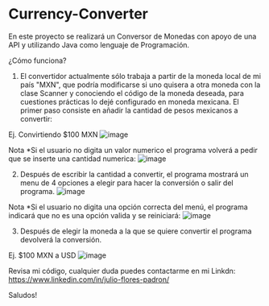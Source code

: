 # Currency-Converter

En este proyecto se realizará un Conversor de Monedas con apoyo de una API y utilizando Java como lenguaje de Programación.

¿Cómo funciona?

1) El convertidor actualmente sólo trabaja a partir de la moneda local de mi país "MXN", que podría modificarse si uno quisera a otra moneda con la clase Scanner y conociendo el código de la moneda deseada, para cuestiones prácticas lo dejé configurado en moneda mexicana. El primer paso consiste en añadir la cantidad de pesos mexicanos a convertir:

Ej. Convirtiendo $100 MXN
![image](https://github.com/juliofloresp/Currency-Converter/assets/107515845/88c7e704-a4cc-4550-84aa-6ce25b1be5dd)

Nota *Si el usuario no digita un valor numerico el programa volverá a pedir que se inserte una cantidad numerica:
![image](https://github.com/juliofloresp/Currency-Converter/assets/107515845/baf6b784-4b6d-4796-b757-ec435dcd1f5e)

2) Después de escribir la cantidad a convertir, el programa mostrará un menu de 4 opciones a elegir para hacer la conversión o salir del programa.
![image](https://github.com/juliofloresp/Currency-Converter/assets/107515845/2f22071a-2aec-4b28-80ea-120a4d6d2cee)

Nota *Si el usuario no digita una opción correcta del menú, el programa indicará que no es una opción valida y se reiniciará:
![image](https://github.com/juliofloresp/Currency-Converter/assets/107515845/7b48ee80-e5a6-442e-b699-f18c385a0889)

3) Después de elegir la moneda a la que se quiere convertir el programa devolverá la conversión.

Ej. $100 MXN a USD
![image](https://github.com/juliofloresp/Currency-Converter/assets/107515845/7142b48b-770b-4028-afb7-e1707e149d85)

Revisa mi código, cualquier duda puedes contactarme en mi Linkdn: https://www.linkedin.com/in/julio-flores-padron/

Saludos!
